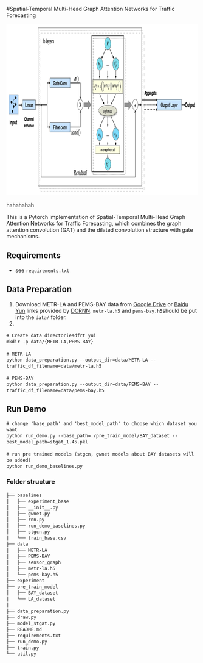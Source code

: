 #Spatial-Temporal Multi-Head Graph Attention Networks for Traffic Forecasting
<p align="center">
  <img width="600" height="450" src=./figure/architecture.jpg>
</p>
hahahahah

This is a Pytorch implementation of Spatial-Temporal Multi-Head Graph Attention Networks for Traffic Forecasting,
which combines the graph attention convolution (GAT) and the dilated convolution structure with gate mechanisms.
## Requirements
- see `requirements.txt`

## Data Preparation

1) Download METR-LA and PEMS-BAY data from [Google Drive](https://drive.google.com/open?id=10FOTa6HXPqX8Pf5WRoRwcFnW9BrNZEIX) or [Baidu Yun](https://pan.baidu.com/s/14Yy9isAIZYdU__OYEQGa_g) links provided by [DCRNN](https://github.com/liyaguang/DCRNN).
`metr-la.h5` and `pems-bay.h5`should be put into the `data/` folder.
2)

```
# Create data directoriesdfrt yui 
mkdir -p data/{METR-LA,PEMS-BAY}

# METR-LA
python data_preparation.py --output_dir=data/METR-LA --traffic_df_filename=data/metr-la.h5

# PEMS-BAY
python data_preparation.py --output_dir=data/PEMS-BAY --traffic_df_filename=data/pems-bay.h5

```

## Run Demo
```
# change 'base_path' and 'best_model_path' to choose which dataset you want
python run_demo.py --base_path=./pre_train_model/BAY_dataset --best_model_path=stgat_1.45.pkl

# run pre trained models (stgcn, gwnet models about BAY datasets will be added)
python run_demo_baselines.py
```

### Folder structure
```
├── baselines
│   ├── experiment_base
│   ├── __init__.py
│   ├── gwnet.py
│   ├── rnn.py
│   ├── run_demo_baselines.py
│   ├── stgcn.py
│   └── train_base.csv
├── data
│   ├── METR-LA
│   ├── PEMS-BAY
│   ├── sensor_graph
│   ├── metr-la.h5
│   └── pems-bay.h5
├── experiment
├── pre_train_model
│   ├── BAY_dataset
│   └── LA_dataset
│
├── data_preparation.py
├── draw.py
├── model_stgat.py
├── README.md
├── requirements.txt
├── run_demo.py
├── train.py
└── util.py

```
